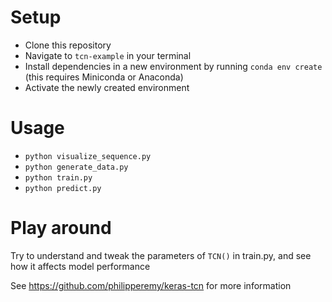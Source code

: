 # Setup

* Clone this repository
* Navigate to `tcn-example` in your terminal
* Install dependencies in a new environment by running `conda env create` (this requires Miniconda or Anaconda)
* Activate the newly created environment

# Usage

* `python visualize_sequence.py`
* `python generate_data.py`
* `python train.py`
* `python predict.py`

# Play around

Try to understand and tweak the parameters of `TCN()` in train.py, and see how it affects model performance

See https://github.com/philipperemy/keras-tcn for more information
